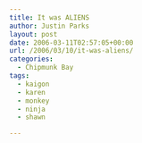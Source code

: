 ```yaml
---
title: It was ALIENS
author: Justin Parks
layout: post
date: 2006-03-11T02:57:05+00:00
url: /2006/03/10/it-was-aliens/
categories:
  - Chipmunk Bay
tags:
  - kaigon
  - karen
  - monkey
  - ninja
  - shawn

---
```


